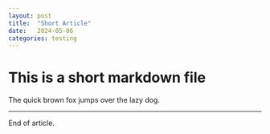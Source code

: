 ```yaml
---
layout: post
title:  "Short Article"
date:   2024-05-06
categories: testing
---
```

# This is a short markdown file

The quick brown fox jumps over the lazy dog.

---

End of article.